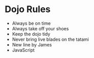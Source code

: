 Dojo Rules
==========
* Always be on time
* Always take off your shoes
* Keep the dojo tidy
* Never bring live blades on the tatami
* New line by James
* JavaScript
